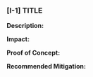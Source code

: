 ### [I-1] TITLE

**Description:** 

**Impact:** 

**Proof of Concept:**

**Recommended Mitigation:** 